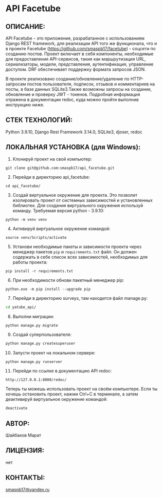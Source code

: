 # API Facetube
## ОПИСАНИЕ:

API Facetube - это приложение, разрабатанное с использованием Django REST framework, для реализации API того же функционала, что и в проекте Facetube (https://github.com/smaspb17/facetube) - соцсети по созданию постов. Проект включает в себя компоненты, необходимые для предоставления API-сервисов, такие как маршрутизация URL, сериализаторы, модели, представления, аутентификация, управление доступом. DRF обеспечивает поддержку формата зaпросов JSON.

В проекте реализовано создание/обновление/удаление по HTTP-запросам постов пользователя, подписок, отзывов и комментариев на посты, в базе данных SQLite3.Также возможны запросы на создание, обновление и проверку JWT - токенов. Подробная информация отражена в документации redoc, куда можно пройти выполнив инструкцию ниже.
 
## СТЕК ТЕХНОЛОГИЙ:
Python 3.9.10, Django Rest Framework 3.14.0, SQLite3, djoser, redoc

## ЛОКАЛЬНАЯ УСТАНОВКА (для Windows):

1. Клонируй проект на свой компьютер:
```
git clone git@github.com:smaspb17/api_facetube.git
```
2. Перейди в директорию api_facetube:
```
cd api_facetube/
```
3. Создай виртуальное окружение для проекта. Это позволит изолировать проект от системных зависимостей и установленных библиотек. Для создания виртуального окружения используй команду. Требуемая версия python - 3.9.10:
```
python -m venv venv
```
4. Активируй виртуальное окружение командой:
```
source venv/Scripts/activate
```
5. Установи необходимые пакеты и зависимости проекта через менеджер пакетов `pip` и `requirements.txt` файл. Он должен содержать в себе список всех зависимостей, необходимых для работы проекта:
```
pip install -r requirements.txt
```
6. При необходимости обнови пакетный менеджер pip:
``` 
python.exe -m pip install --upgrade pip
```
7. Перейди в директорию surveys, там находится файл manage.py:
```cmd
cd yatube_api/
```
8. Выполни миграции:
```cmd
python manage.py migrate
```
9. Создай суперпользователя:
```cmd
python manage.py createsuperuser
```
10. Запусти проект на локальном сервере:
```
python manage.py runserver
```
11. Перейди по ссылке в документацию API redoc:
```
http://127.0.0.1:8000/redoc/
```
Теперь ты можешь использовать проект на своём компьютере. Если ты хочешь остановить проект, нажми Ctrl+C в терминале, а затем деактивируй виртуальное окружение командой:
```cmd
deactivate
```

## АВТОР:

Шайбаков Марат

## ЛИЦЕНЗИЯ:

нет

## КОНТАКТЫ:

smaspb17@yandex.ru
